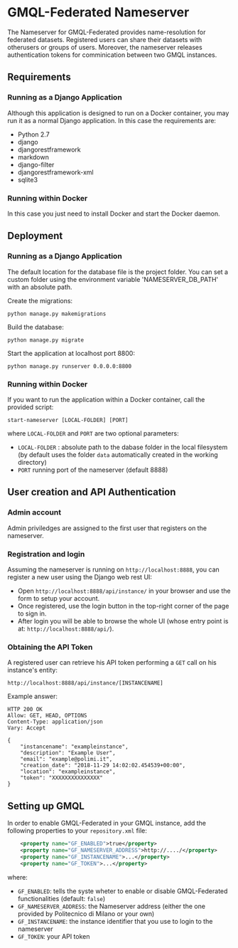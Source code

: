 # GMQL-Federated Nameserver
The Nameserver for GMQL-Federated provides name-resolution for federated datasets. Registered users can share their datasets with otherusers or groups of users. Moreover, the nameserver releases authentication tokens for comminication between two GMQL instances.


## Requirements
### Running as a Django Application
Although this application is designed to run on a Docker container, you may run it as a normal Django application. 
In this case the requirements are:
- Python 2.7
- django
- djangorestframework 
- markdown 
- django-filter
- djangorestframework-xml
- sqlite3

### Running within Docker
In this case you just need to install Docker and start the Docker daemon.

## Deployment

### Running as a Django Application

The default location for the database file is the project folder. 
You can set a custom folder using the environment variable 'NAMESERVER_DB_PATH' with an absolute path.

Create the migrations: 
```
python manage.py makemigrations
```
Build the database:
```
python manage.py migrate
  ```
Start the application at localhost port 8800:
```
python manage.py runserver 0.0.0.0:8800
```

### Running within Docker
If you want to run the application within a Docker container, call the provided script:
```
start-nameserver [LOCAL-FOLDER] [PORT]
```
where `LOCAL-FOLDER` and `PORT` are two optional parameters:
- `LOCAL-FOLDER` : absolute path to the dabase folder in the local filesystem (by default uses the folder `data` automatically created in the working directory)
- `PORT` running port of the nameserver (default 8888)

## User creation and API Authentication
### Admin account
Admin priviledges are assigned to the first user that registers on the nameserver. 
### Registration and login
Assuming the nameserver is running on `http://localhost:8888`, you can register a new user using the Django web rest UI:

- Open `http://localhost:8888/api/instance/` in your browser and use the form to setup your account.
- Once registered, use the login button in the top-right corner of the page to sign in. 
- After login you will be able to browse the whole UI (whose entry point is at: `http://localhost:8888/api/`).


### Obtaining the API Token
A registered user can retrieve his API token performing a `GET` call on his instance's entity: 
```
http://localhost:8888/api/instance/[INSTANCENAME]
```
Example answer:
``` HTTP
HTTP 200 OK
Allow: GET, HEAD, OPTIONS
Content-Type: application/json
Vary: Accept

{
    "instancename": "exampleinstance",
    "description": "Example User",
    "email": "example@polimi.it",
    "creation_date": "2018-11-29 14:02:02.454539+00:00",
    "location": "exampleinstance",
    "token": "XXXXXXXXXXXXXXX"
}
```

## Setting up GMQL
In order to enable GMQL-Federated in your GMQL instance, add the following properties to your `repository.xml` file:
``` XML
    <property name="GF_ENABLED">true</property>
    <property name="GF_NAMESERVER_ADDRESS">http://..../</property>
    <property name="GF_INSTANCENAME">...</property>
    <property name="GF_TOKEN">...</property>
```

where: 
- `GF_ENABLED`: tells the syste wheter to enable or disable GMQL-Federated  functionalities (default: `false`)
- `GF_NAMESERVER_ADDRESS`: the Nameserver address (either the one provided by Politecnico di Milano or your own)
- `GF_INSTANCENAME`: the instance identifier that you use to login to the nameserver 
- `GF_TOKEN`: your API token


